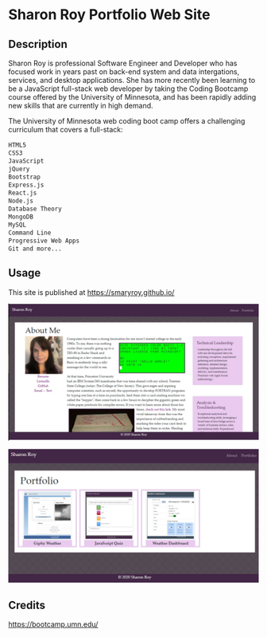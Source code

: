 # Sharon Roy Portfolio Web Site

## Description 

Sharon Roy is professional Software Engineer and Developer who has focused work in years past on back-end system and data intergations, services, and desktop applications.
She has more recently been learning to be a JavaScript full-stack web developer by taking the Coding Bootcamp course offered by the University of Minnesota, and has been rapidly adding new skills that are currently in high demand.

The University of Minnesota web coding boot camp offers a challenging curriculum that covers a full-stack:

    HTML5
    CSS3
    JavaScript
    jQuery
    Bootstrap
    Express.js
    React.js
    Node.js
    Database Theory
    MongoDB
    MySQL
    Command Line
    Progressive Web Apps
    Git and more...



## Usage 

This site is published at https://smaryroy.github.io/

![About Page](./assets/images/HW2_About.jpg)

![Portfolio Page](./assets/images/HW2_Portfolio.jpg)

## Credits


https://bootcamp.umn.edu/





